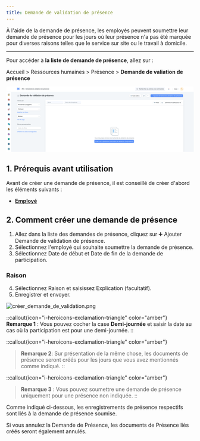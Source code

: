 ```yaml
---
title: Demande de validation de présence
---
```


À l'aide de la demande de présence, les employés peuvent soumettre leur demande de présence pour les jours où leur présence n'a pas été marquée pour diverses raisons telles que le service sur site ou le travail à domicile.

---

Pour accéder à **la liste de demande de présence**, allez sur :

Accueil > Ressources humaines > Présence > **Demande de valiation de présence**

![liste_demande_de_validation.png](/content/rh/attendance-request/liste_demande_de_validation.png)

## 1. Prérequis avant utilisation

Avant de créer une demande de présence, il est conseillé de créer d'abord les éléments suivants :

- **[Employé](/dokos/hrms/cycle-de-vie/employee)**

## 2. Comment créer une demande de présence 

1. Allez dans la liste des demandes de présence, cliquez sur :heavy_plus_sign: Ajouter Demande de validation de présence.
2. Sélectionnez l'employé qui souhaite soumettre la demande de présence.
3. Sélectionnez Date de début et Date de fin de la demande de participation.

### Raison

4. Sélectionnez Raison et saisissez Explication (facultatif).
5. Enregistrer et envoyer.

![créer_demande_de_validation.png](/content/rh/attendance-request/créer_demande_de_validation.png)

::callout{icon="i-heroicons-exclamation-triangle" color="amber"}
**Remarque 1** : Vous pouvez cocher la case **Demi-journée** et saisir la date au cas où la participation est pour une demi-journée.
::

::callout{icon="i-heroicons-exclamation-triangle" color="amber"}
> **Remarque 2**: Sur présentation de la même chose, les documents de présence seront créés pour les jours que vous avez mentionnés comme indiqué.
::

::callout{icon="i-heroicons-exclamation-triangle" color="amber"}
> **Remarque 3** : Vous pouvez soumettre une demande de présence uniquement pour une présence non indiquée.
::

Comme indiqué ci-dessous, les enregistrements de présence respectifs sont liés à la demande de présence soumise.

Si vous annulez la Demande de Présence, les documents de Présence liés créés seront également annulés.